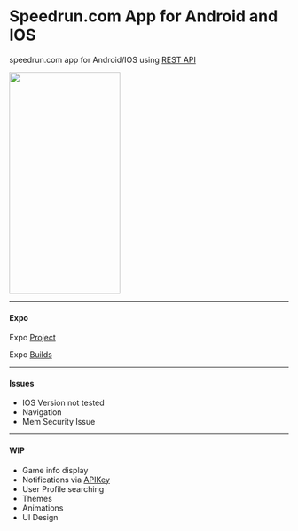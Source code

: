 # Speedrun.com App for Android and IOS

speedrun.com app for Android/IOS using [REST API](https://github.com/speedruncomorg/api)

<img src="https://github.com/Asiern/Speerun.comApp/blob/master/Home.jpeg" width="200" height="400" />

---

#### Expo

Expo [Project](https://expo.io/dashboard/asiern/speedruncomapp)

Expo [Builds](https://expo.io/dashboard/asiern/speedruncomapp/builds)

---
#### Issues

- IOS Version not tested
- Navigation
- Mem Security Issue

---

#### WIP

- Game info display
- Notifications via [APIKey](https://github.com/speedruncomorg/api/blob/master/authentication.md)
- User Profile searching
- Themes
- Animations
- UI Design
